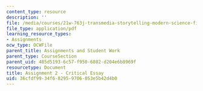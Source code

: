 ```yaml
---
content_type: resource
description: ''
file: /media/courses/21w-763j-transmedia-storytelling-modern-science-fiction-spring-2014/36cfdf9934f682959706053e5b42d4b0_MIT21W_763JS14_CrtcalEsay.pdf
file_type: application/pdf
learning_resource_types:
- Assignments
ocw_type: OCWFile
parent_title: Assignments and Student Work
parent_type: CourseSection
parent_uid: 485d5193-6c57-f950-6802-d204e6b8969f
resourcetype: Document
title: Assignment 2 - Critical Essay
uid: 36cfdf99-34f6-8295-9706-053e5b42d4b0
---
```

